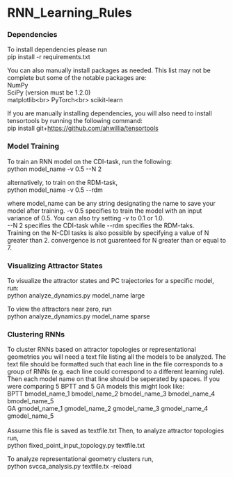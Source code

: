 # RNN_Learning_Rules

### Dependencies
To install dependencies please run <br/>
pip install -r requirements.txt

You can also manually install packages as needed.
This list may not be complete but some of the notable packages are:<br/>
NumPy<br/>
SciPy (version must be 1.2.0)<br/>
matplotlib<br\>
PyTorch<br\>
scikit-learn

If you are manually installing dependencies, you will also need to install tensortools by running the following command: <br/>
pip install git+https://github.com/ahwillia/tensortools


### Model Training
To train an RNN model on the CDI-task, run the following:<br/>
python model_name -v 0.5 --N 2<br/>

alternatively, to train on the RDM-task,<br/>
python model_name -v 0.5 --rdm

where model_name can be any string designating the name to save your model after training. -v 0.5 specifies to train the model with an input variance of 0.5. You can also try setting -v to 0.1 or 1.0.<br/>
--N 2 specifies the CDI-task while --rdm specifies the RDM-taks.<br/>
Training on the N-CDI tasks is also possible by specifying a value of N greater than 2.
convergence is not guarenteed for N greater than or equal to 7.

### Visualizing Attractor States
To visualize the attractor states and PC trajectories for a specific model, run:<br/>
python analyze_dynamics.py model_name large

To view the attractors near zero, run<br/>
python analyze_dynamics.py model_name sparse

### Clustering RNNs
To cluster RNNs based on attractor topologies or representational geometries you will need a text file listing all the models to be analyzed.
The text file should be formatted such that each line in the file corresponds to a group of RNNs (e.g. each line could correspond to a different learning rule).
Then each model name on that line should be seperated by spaces.
If you were comparing 5 BPTT and 5 GA models this might look like:<br/>
BPTT bmodel_name_1 bmodel_name_2 bmodel_name_3 bmodel_name_4 bmodel_name_5<br/>
GA gmodel_name_1 gmodel_name_2 gmodel_name_3 gmodel_name_4 gmodel_name_5<br/>
<br/>
Assume this file is saved as textfile.txt
Then, to analyze attractor topologies run,<br/>
python fixed_point_input_topology.py textfile.txt<br/>

To analyze representational geometry clusters run,<br/>
python svcca_analysis.py textfile.tx -reload<br/>

